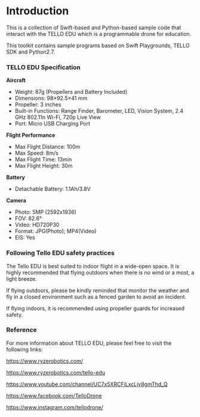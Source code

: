 # **Introduction**
This is a collection of Swift-based and Python-based sample code that interact with the TELLO EDU which is a programmable drone for education. 

This toolkit contains sample programs based on Swift Playgrounds, TELLO SDK and Python2.7. 

### TELLO EDU Specification
**Aircraft**
- Weight: 87g (Propellers and Battery Included)
- Dimensions: 98×92.5×41 mm
- Propeller: 3 inches
- Built-in Functions: Range Finder, Barometer, LED, Vision System, 2.4 GHz 802.11n Wi-Fi, 720p Live View
- Port: Micro USB Charging Port

**Flight Performance**
- Max Flight Distance: 100m
- Max Speed: 8m/s
- Max Flight Time: 13min
- Max Flight Height: 30m

**Battery**
- Detachable Battery: 1.1Ah/3.8V

**Camera**
- Photo: 5MP (2592x1936)
- FOV: 82.6°
- Video: HD720P30
- Format: JPG(Photo); MP4(Video)
- EIS: Yes

### Following Tello EDU safety practices
The Tello EDU is best suited to indoor flight in a wide-open space. It is highly recommended that flying outdoors when there is no wind or a most, a light breeze. 

If flying outdoors, please be kindly reminded that monitor the weather and fly in a closed environment such as a fenced garden to avoid an incident.

If flying indoors, it is recommended using propeller guards for increased safety.

### Reference
For more information about TELLO EDU, please feel free to visit the following links:

https://www.ryzerobotics.com/

https://www.ryzerobotics.com/tello-edu

https://www.youtube.com/channel/UC7x5XRCFiLxcLjy8gmThd_Q

https://www.facebook.com/TelloDrone

https://www.instagram.com/tellodrone/

